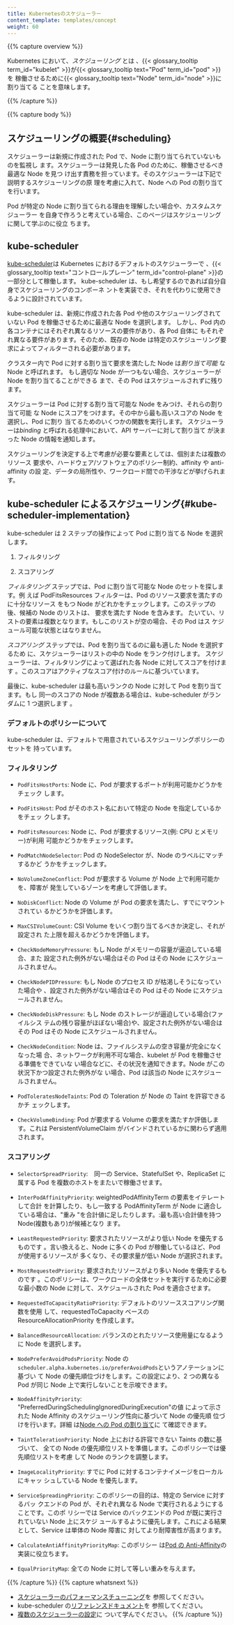 ```yaml
---
title: Kubernetesのスケジューラー
content_template: templates/concept
weight: 60
---
```


{{% capture overview %}}

Kubernetes において、_スケジューリング_ とは
、{{< glossary_tooltip term_id="kubelet" >}}が{{< glossary_tooltip text="Pod" term_id="pod" >}}を
稼働させるために{{< glossary_tooltip text="Node" term_id="node" >}}に割り当てる
ことを意味します。

{{% /capture %}}

{{% capture body %}}

## スケジューリングの概要{#scheduling}

スケジューラーは新規に作成された Pod で、Node に割り当てられていないものを監視し
ます。スケジューラーは発見した各 Pod のために、稼働させるべき最適な Node を見つ
け出す責務を担っています。そのスケジューラーは下記で説明するスケジューリングの原
理を考慮に入れて、Node への Pod の割り当てを行います。

Pod が特定の Node に割り当てられる理由を理解したい場合や、カスタムスケジューラー
を自身で作ろうと考えている場合、このページはスケジューリングに関して学ぶのに役立
ちます。

## kube-scheduler

[kube-scheduler](https://kubernetes.io/docs/reference/command-line-tools-reference/kube-scheduler/)は
Kubernetes におけるデフォルトのスケジューラーで
、{{< glossary_tooltip text="コントロールプレーン" term_id="control-plane" >}}の
一部分として稼働します。
kube-scheduler は、もし希望するのであれば自分自身でスケジューリングのコンポーネ
ントを実装でき、それを代わりに使用できるように設計されています。

kube-scheduler は、新規に作成された各 Pod や他のスケジューリングされていない Pod
を稼働させるために最適な Node を選択します。
しかし、Pod 内の各コンテナにはそれぞれ異なるリソースの要件があり、各 Pod 自体に
もそれぞれ異なる要件があります。そのため、既存の Node は特定のスケジューリング要
求によってフィルターされる必要があります。

クラスター内で Pod に対する割り当て要求を満たした Node は*割り当て可能* な Node
と呼ばれます。
もし適切な Node が一つもない場合、スケジューラーが Node を割り当てることができる
まで、その Pod はスケジュールされずに残ります。

スケジューラーは Pod に対する割り当て可能な Node をみつけ、それらの割り当て可能
な Node にスコアをつけます。その中から最も高いスコアの Node を選択し、Pod に割り
当てるためのいくつかの関数を実行します。
スケジューラーは*binding* と呼ばれる処理中において、API サーバーに対して割り当て
が決まった Node の情報を通知します。

スケジューリングを決定する上で考慮が必要な要素としては、個別または複数のリソース
要求や、ハードウェア/ソフトウェアのポリシー制約、affinity や anti-affinity の設
定、データの局所性や、ワークロード間での干渉などが挙げられます。

## kube-scheduler によるスケジューリング{#kube-scheduler-implementation}

kube-scheduler は 2 ステップの操作によって Pod に割り当てる Node を選択します。

1. フィルタリング

2. スコアリング

_フィルタリング_ ステップでは、Pod に割り当て可能な Node のセットを探します。例
えば PodFitsResources フィルターは、Pod のリソース要求を満たすのに十分なリソース
をもつ Node がどれかをチェックします。このステップの後、候補の Node のリストは、
要求を満たす Node を含みます。
たいてい、リストの要素は複数となります。もしこのリストが空の場合、その Pod はス
ケジュール可能な状態とはなりません。

_スコアリング_ ステップでは、Pod を割り当てるのに最も適した Node を選択するため
に、スケジューラーはリストの中の Node をランク付けします。
スケジューラーは、フィルタリングによって選ばれた各 Node に対してスコアを付けます
。このスコアはアクティブなスコア付けのルールに基づいています。

最後に、kube-scheduler は最も高いランクの Node に対して Pod を割り当てます。もし
同一のスコアの Node が複数ある場合は、kube-scheduler がランダムに 1 つ選択します
。

### デフォルトのポリシーについて

kube-scheduler は、デフォルトで用意されているスケジューリングポリシーのセットを
持っています。

### フィルタリング

- `PodFitsHostPorts`: Node に、Pod が要求するポートが利用可能かどうかをチェック
  します。

- `PodFitsHost`: Pod がそのホスト名において特定の Node を指定しているかをチェッ
  クします。

- `PodFitsResources`: Node に、Pod が要求するリソース(例: CPU とメモリー)が利用
  可能かどうかをチェックします。

- `PodMatchNodeSelector`: Pod の NodeSelector が、Node のラベルにマッチするかど
  うかをチェックします。

- `NoVolumeZoneConflict`: Pod が要求する Volume が Node 上で利用可能かを、障害が
  発生しているゾーンを考慮して評価します。

- `NoDiskConflict`: Node の Volume が Pod の要求を満たし、すでにマウントされてい
  るかどうかを評価します。

- `MaxCSIVolumeCount`: CSI Volume をいくつ割り当てるべきか決定し、それが設定され
  た上限を超えるかどうかを評価します。

- `CheckNodeMemoryPressure`: もし Node がメモリーの容量が逼迫している場合、また
  設定された例外がない場合はその Pod はその Node にスケジュールされません。

- `CheckNodePIDPressure`: もし Node のプロセス ID が枯渇しそうになっていた場合や
  、設定された例外がない場合はその Pod はその Node にスケジュールされません。

- `CheckNodeDiskPressure`: もし Node のストレージが逼迫している場合(ファイルシス
  テムの残り容量がほぼない場合)や、設定された例外がない場合はその Pod はその
  Node にスケジュールされません。

- `CheckNodeCondition`: Node は、ファイルシステムの空き容量が完全になくなった場
  合、ネットワークが利用不可な場合、kubelet が Pod を稼働させる準備をできていな
  い場合などに、その状況を通知できます。Node がこの状況下かつ設定された例外がな
  い場合、Pod は該当の Node にスケジュールされません。

- `PodToleratesNodeTaints`: Pod の Toleration が Node の Taint を許容できるかチ
  ェックします。

- `CheckVolumeBinding`: Pod が要求する Volume の要求を満たすか評価します。これは
  PersistentVolumeClaim がバインドされているかに関わらず適用されます。

### スコアリング

- `SelectorSpreadPriority`:　同一の Service、StatefulSet や、ReplicaSet に属する
  Pod を複数のホストをまたいで稼働させます。

- `InterPodAffinityPriority`: weightedPodAffinityTerm の要素をイテレートして合計
  を計算したり、もし一致する PodAffinityTerm が Node に適合している場合は、"重み
  "を合計値に足したりします。:最も高い合計値を持つ Node(複数もあり)が候補となり
  ます。

- `LeastRequestedPriority`: 要求されたリソースがより低い Node を優先するものです
  。言い換えると、Node に多くの Pod が稼働しているほど、Pod が使用するリソースが
  多くなり、その要求量が低い Node が選択されます。

- `MostRequestedPriority`: 要求されたリソースがより多い Node を優先するものです
  。このポリシーは、ワークロードの全体セットを実行するために必要な最小数の Node
  に対して、スケジュールされた Pod を適合させます。

- `RequestedToCapacityRatioPriority`: デフォルトのリソーススコアリング関数を使用
  して、requestedToCapacity ベースの ResourceAllocationPriority を作成します。

- `BalancedResourceAllocation`: バランスのとれたリソース使用量になるように Node
  を選択します。

- `NodePreferAvoidPodsPriority`: Node
  の`scheduler.alpha.kubernetes.io/preferAvoidPods`というアノテーションに基づい
  て Node の優先順位づけをします。この設定により、2 つの異なる Pod が同じ Node
  上で実行しないことを示唆できます。

- `NodeAffinityPriority`: "PreferredDuringSchedulingIgnoredDuringExecution"の値
  によって示された Node Affinity のスケジューリング性向に基づいて Node の優先順
  位づけを行います。詳細
  は[Node への Pod の割り当て](https://kubernetes.io/ja/docs/concepts/configuration/assign-pod-node/)に
  て確認できます。

- `TaintTolerationPriority`: Node 上における許容できない Taints の数に基づいて、
  全ての Node の優先順位リストを準備します。このポリシーでは優先順位リストを考慮
  して Node のランクを調整します。

- `ImageLocalityPriority`: すでに Pod に対するコンテナイメージをローカルにキャッ
  シュしている Node を優先します。

- `ServiceSpreadingPriority`: このポリシーの目的は、特定の Service に対するバッ
  クエンドの Pod が、それぞれ異なる Node で実行されるようにすることです。このポ
  リシーでは Service のバックエンドの Pod が既に実行されていない Node 上にスケジ
  ュールするように優先します。これによる結果として、Service は単体の Node 障害に
  対してより耐障害性が高まります。

- `CalculateAntiAffinityPriorityMap`: このポリシー
  は[Pod の Anti-Affinity](https://kubernetes.io/ja/docs/concepts/configuration/assign-pod-node/#affinity-and-anti-affinity)の
  実装に役立ちます。

- `EqualPriorityMap`: 全ての Node に対して等しい重みを与えます。

{{% /capture %}} {{% capture whatsnext %}}

- [スケジューラーのパフォーマンスチューニング](/docs/concepts/scheduling/scheduler-perf-tuning/)を
  参照してください。
- kube-scheduler
  の[リファレンスドキュメント](/docs/reference/command-line-tools-reference/kube-scheduler/)を
  参照してください。
- [複数のスケジューラーの設定](https://kubernetes.io/docs/tasks/administer-cluster/configure-multiple-schedulers/)に
  ついて学んでください。 {{% /capture %}}
